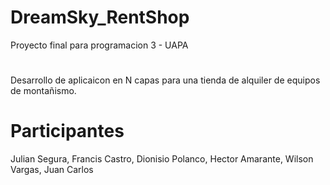 # DreamSky_RentShop
Proyecto final para programacion 3 - UAPA
#
Desarrollo de aplicaicon en N capas para una tienda de alquiler de equipos de montañismo.

# Participantes
Julian Segura,
Francis Castro,
Dionisio Polanco,
Hector Amarante,
Wilson Vargas,
Juan Carlos
